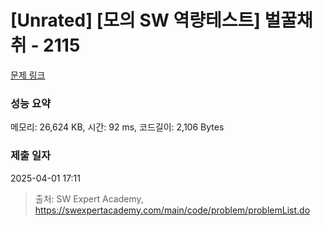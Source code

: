 # [Unrated] [모의 SW 역량테스트] 벌꿀채취 - 2115 

[문제 링크](https://swexpertacademy.com/main/code/problem/problemDetail.do?contestProbId=AV5V4A46AdIDFAWu) 

### 성능 요약

메모리: 26,624 KB, 시간: 92 ms, 코드길이: 2,106 Bytes

### 제출 일자

2025-04-01 17:11



> 출처: SW Expert Academy, https://swexpertacademy.com/main/code/problem/problemList.do